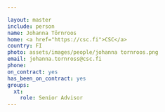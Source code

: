 ```yaml
---

layout: master
include: person
name: Johanna Törnroos
home: <a href="https://csc.fi">CSC</a>
country: FI
photo: assets/images/people/johanna tornroos.png
email: johanna.tornross@csc.fi
phone:
on_contract: yes
has_been_on_contract: yes
groups:
  xt:
    role: Senior Advisor
---
```

